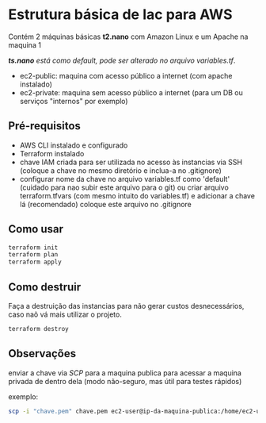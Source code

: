 # Estrutura básica de Iac para AWS

Contém 2 máquinas básicas **t2.nano** com Amazon Linux e um Apache na maquina 1

_**ts.nano** está como default, pode ser alterado no arquivo variables.tf_.

- ec2-public: maquina com acesso público a internet (com apache instalado)
- ec2-private: maquina sem acesso público a internet (para um DB ou serviços "internos" por exemplo)

## Pré-requisitos
- AWS CLI instalado e configurado
- Terraform instalado
- chave IAM criada para ser utilizada no acesso às instancias via SSH (coloque a chave no mesmo diretório e inclua-a no .gitignore)
- configurar nome da chave no arquivo variables.tf como 'default' (cuidado para nao subir este arquivo para o git)
ou criar arquivo terraform.tfvars (com mesmo intuito do variables.tf) e adicionar a chave lá (recomendado) coloque este arquivo no .gitignore


## Como usar
```bash
terraform init
terraform plan
terraform apply
```

## Como destruir
Faça a destruição das instancias para não gerar custos desnecessários, caso naõ vá mais utilizar o projeto.

```bash
terraform destroy
```




## Observações
enviar a chave via *SCP* para a maquina publica para acessar a maquina privada de dentro dela (modo não-seguro, mas útil para testes rápidos)

exemplo: 
```bash
scp -i "chave.pem" chave.pem ec2-user@ip-da-maquina-publica:/home/ec2-user
```
